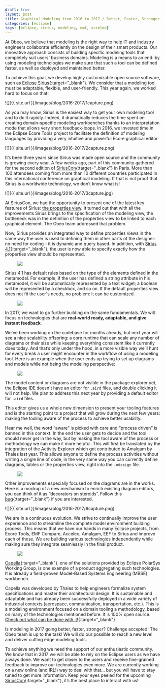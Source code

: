 ```yaml
---
draft: true
layout: post
title: Graphical Modeling from 2016 to 2017 / Better, Faster, Stronger
categories: [eclipse]
tags: [eclipse, sirius, modeling, emf, acceleo]
---
```



At Obeo, we believe that modeling is the right way to help IT and industry engineers collaborate efficiently on the design of their smart products. Our innovative approach consists of building specific modeling tools that completely suit users' business domains. Modeling is a means to an end: by using modeling technologies we make sure that such a tool can be defined faster, as well as deployed and maintained better.

To achieve this goal, we develop highly customizable open source software, such as [Eclipse Sirius](http://www.eclipse.org/sirius/){:target="_blank"}. We consider that a modeling tool must be adaptable, flexible, and user-friendly. This year again, we worked hard to focus on that!

![]({{ site.url }}/images/blog/2016-2017/1capture.png)

As you may know, Sirius is the easiest way to get your own modeling tool and to do it rapidly. Indeed, it dramatically reduces the time spent on creating domain-specific modeling workbenches thanks to an interpretation mode that allows very short feedback-loops. In 2016, we invested time in the Eclipse Ecore Tools project to facilitate the definition of modeling languages by providing a very intuitive and powerful Ecore graphical editor.

![]({{ site.url }}/images/blog/2016-2017/2capture.png)

It’s been three years since Sirius was made open source and the community is growing every year. A few weeks ago, part of this community gathered for the second edition of [SiriusCon](http://www.siriuscon.org/){:target="_blank"} in Paris. More than 100 attendees coming from more than 10 different countries participated in this international conference on graphical modeling. If that is not proof that Sirius is a worldwide technology, we don’t know what is!

![]({{ site.url }}/images/blog/2016-2017/3capture.jpg)

At SiriusCon, we had the opportunity to present one of the latest key features of Sirius: [the properties view](http://www.eclipse.org/sirius/whatsnew/whatsnew4-1.html). It turned out that with all the improvements Sirius brings to the specification of the modeling view, the bottleneck was in the definition of the properties view to be linked to each graphical element. The Obeo team addressed that problem.


Now, Sirius provides an integrated way to define properties views in the same way the user is used to defining them in other parts of the designer: no need for coding - it is dynamic and query based. In addition, with [Sirius 4.1](http://www.eclipse.org/sirius/download.html){:target="_blank"}, the user is now able to specify exactly how the properties view should be represented.

<figure>
    <a href="{{ site.url }}/images/blog/2016-2017/4capture.png"><img src="{{ site.url }}/images/blog/2016-2017/4capture.png"></a>    
    <figcaption></figcaption>
</figure>

Sirius 4.1 has default rules based on the type of the elements defined in the metamodel. For example, if the user has defined a string attribute in his metamodel, it will be automatically represented by a text widget; a boolean will be represented by a checkbox, and so on. If the default properties view does not fit the user's needs, no problem: it can be customized.

<figure>
    <a href="{{ site.url }}/images/blog/2016-2017/5capture.png"><img src="{{ site.url }}/images/blog/2016-2017/5capture.png"></a>    
    <figcaption></figcaption>
</figure>

In 2017, we want to go further building on the same fundamentals. We will focus on technologies that are **real-world ready, adaptable, and give instant feedback**.

We’ve been working on the codebase for months already, but next year will see a nice scalability offspring: a core runtime that can scale any number of diagrams or their size while keeping everything consistent like it currently does today. And that’s only under the hood, in a more visible way we’ll hunt for every break a user might encounter in the workflow of using a modeling tool. Here is an example when the user ends up trying to set up diagrams and models while not being the modeling perspective:

<figure>
    <a href="{{ site.url }}/images/blog/2016-2017/6capture.png"><img src="{{ site.url }}/images/blog/2016-2017/6capture.png"></a>    
    <figcaption></figcaption>
</figure>

The model content or diagrams are not visible in the package explorer yet, the Eclipse IDE doesn't have an editor for `.aird` files, and double clicking it will not help. We plan to address this next year by providing a default editor for `.aird` files.


This editor gives us a whole new dimension to present your tooling features and is the starting point to a project that will grow during the next few years: making the tooling aware of the process to achieve better usability.

Hear me well, the word “aware” is picked with care and “process driven” is banned in this context. In the end the user gets to decide and the tool should never get in the way, but by making the tool aware of the process or methodology we can make it more helpful. This will first be translated by the integration of the Activity Explorer which got contributed to Amalgam by Thales last year. This allows anyone to define the process activities without writing a single line of code, in the very same way you can currently define diagrams, tables or the properties view, right into the `.odesign` file.

<figure>
    <a href="{{ site.url }}/images/blog/2016-2017/7capture.png"><img src="{{ site.url }}/images/blog/2016-2017/7capture.png"></a>    
    <figcaption></figcaption>
</figure>

Other improvements especially focused on the diagrams are in the works. Here is a mockup of a new mechanism to enrich existing diagram editors, you can think of it as “decorators on steroids”. Follow this [bug](https://bugs.eclipse.org/bugs/show_bug.cgi?id=506259){:target="_blank"} if you are interested.

![]({{ site.url }}/images/blog/2016-2017/8capture.png)

We are in a continuous evolution. We strive to continually improve the user experience and to streamline the complete model environment building process. This means that we have our hands in many Eclipse projects, from Ecore Tools, EMF Compare, Acceleo, Amalgam, EEF to Sirius and improve each of those. We are building various technologies independently while making sure they integrate seamlessly in the final product.

<figure>
    <a href="{{ site.url }}/images/blog/2016-2017/9capture.png"><img src="{{ site.url }}/images/blog/2016-2017/9capture.png"></a>    
    <figcaption></figcaption>
</figure>

[Capella](https://polarsys.org/capella/){:target="_blank"}, one of the solutions provided by Eclipse PolarSys Working Group, is one example of a product aggregating such technologies. It is already a field-proven Model-Based Systems Engineering (MBSE) workbench.

Capella was developed by Thales to help engineers formalize system specifications and master their architectural design. It is sustainable and adaptable and has already been successfully deployed in a wide variety of industrial contexts (aerospace, communication, transportation, etc.). This is a modeling environment focused on a domain tooling a methodology, based on many of the technologies mentioned before. It is 100% open source. [Check out what can be done with it!](https://polarsys.org/capella/){:target="_blank"}

Is modeling in 2017 going better, faster, stronger? Challenge accepted! The Obeo team is up to the task! We will do our possible to reach a new level and deliver cutting edge modeling tools.

To achieve anything we need the support of our enthusiastic community. We know that in 2017 we will be able to rely on the Eclipse users as we have always done. We want to get closer to the users and receive fine-grained feedback to improve our technologies even more. We are currently working on a new online (and IRL!) way to deal with that… but you will have to stay tuned to get more information. Keep your eyes peeled for the upcoming [SiriusCon](http://www.siriuscon.org/){:target="_blank"}, it’s the best place to interact with us!